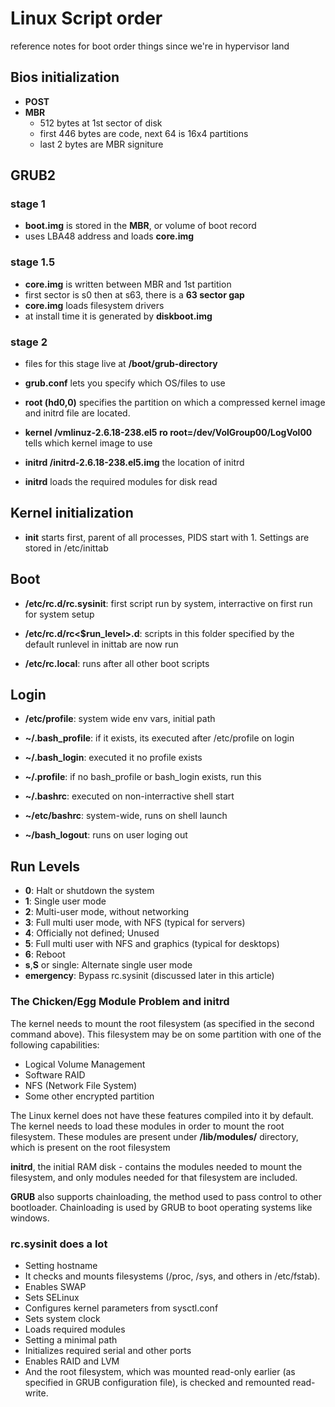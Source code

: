 # Linux Script order

reference notes for boot order things since we're in hypervisor land

## Bios initialization

- __POST__
- __MBR__
  - 512 bytes at 1st sector of disk
  - first 446 bytes are code, next 64 is 16x4 partitions
  - last 2 bytes are MBR signiture

## GRUB2

### stage 1

- __boot.img__ is stored in the __MBR__, or volume of boot record
- uses LBA48 address and loads __core.img__

### stage 1.5

- __core.img__ is written between MBR and 1st partition
- first sector is s0 then at s63, there is a __63 sector gap__
- __core.img__ loads filesystem drivers
- at install time it is generated by __diskboot.img__

### stage 2

- files for this stage live at __/boot/grub-directory__
- __grub.conf__ lets you specify which OS/files to use

- __root (hd0,0)__
specifies the partition on which a compressed kernel image and initrd file are located.

- __kernel /vmlinuz-2.6.18-238.el5 ro root=/dev/VolGroup00/LogVol00__
tells which kernel image to use

- __initrd /initrd-2.6.18-238.el5.img__
the location of initrd

- __initrd__ loads the required modules for disk read

## Kernel initialization

- __init__
starts first, parent of all processes, PIDS start with 1. Settings are stored in /etc/inittab

## Boot

- __/etc/rc.d/rc.sysinit__:
first script run by system, interractive on first run for system setup

- __/etc/rc.d/rc<$run_level>.d__:
scripts in this folder specified by the default runlevel in inittab are now run

- __/etc/rc.local__:
runs after all other boot scripts

## Login

- __/etc/profile__:
system wide env vars, initial path

- __~/.bash_profile__:
if it exists, its executed after /etc/profile on login

- __~/.bash_login__:
executed it no profile exists

- __~/.profile__:
if no bash_profile or bash_login exists, run this

- __~/.bashrc__:
executed on non-interractive shell start

- __~/etc/bashrc__:
system-wide, runs on shell launch

- __~/bash_logout__:
runs on user loging out

## Run Levels

- __0__: Halt or shutdown the system
- __1__: Single user mode
- __2__: Multi-user mode, without networking
- __3__: Full multi user mode, with NFS (typical for servers)
- __4__: Officially not defined; Unused
- __5__: Full multi user with NFS and graphics (typical for desktops)
- __6__: Reboot
- __s__,__S__ or single: Alternate single user mode
- __emergency__: Bypass rc.sysinit (discussed later in this article)

### The Chicken/Egg Module Problem and initrd

The kernel needs to mount the root filesystem (as specified in the second command above). This filesystem may be on some partition with one of the following capabilities:

- Logical Volume Management
- Software RAID
- NFS (Network File System)
- Some other encrypted partition

The Linux kernel does not have these features compiled into it by default.
The kernel needs to load these modules in order to mount the root filesystem.
These modules are present under __/lib/modules/__ directory, which is present on the root filesystem

__initrd__, the initial RAM disk - contains the modules needed to mount the filesystem, and only modules needed for that filesystem are included.

__GRUB__ also supports chainloading, the method used to pass control to other bootloader. Chainloading is used by GRUB to boot operating systems like windows.

### rc.sysinit does a lot

- Setting hostname
- It checks and mounts filesystems (/proc, /sys, and others in /etc/fstab).
- Enables SWAP
- Sets SELinux
- Configures kernel parameters from sysctl.conf
- Sets system clock
- Loads required modules
- Setting a minimal path
- Initializes required serial and other ports
- Enables RAID and LVM
- And the root filesystem, which was mounted read-only earlier (as specified in GRUB configuration file), is checked and remounted read-write.
